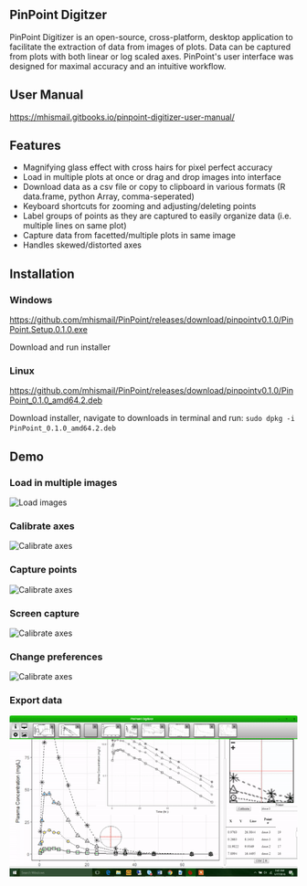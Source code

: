 ## PinPoint Digitzer

PinPoint Digitizer is an open-source, cross-platform, desktop application to facilitate the extraction of data from images of plots. Data can be captured from plots with both linear or log scaled axes. PinPoint's user interface was designed for maximal accuracy and an intuitive workflow. 

## User Manual
https://mhismail.gitbooks.io/pinpoint-digitizer-user-manual/

## Features 

 - Magnifying glass effect with cross hairs for pixel perfect accuracy
 - Load in multiple plots at once or drag and drop images into interface
 - Download data as a csv file or copy to clipboard in various formats (R data.frame, python Array, comma-seperated)
 - Keyboard shortcuts for zooming and adjusting/deleting points
 - Label groups of points as they are captured to easily organize data (i.e. multiple lines on same plot)
 - Capture data from facetted/multiple plots in same image 
 - Handles skewed/distorted axes
 

## Installation 

### Windows
https://github.com/mhismail/PinPoint/releases/download/pinpointv0.1.0/PinPoint.Setup.0.1.0.exe

Download and run installer

### Linux
https://github.com/mhismail/PinPoint/releases/download/pinpointv0.1.0/PinPoint_0.1.0_amd64.2.deb

Download installer, navigate to downloads in terminal and run:
`sudo dpkg -i PinPoint_0.1.0_amd64.2.deb`

## Demo 

### Load in multiple images
![Load images](images/pinpoint-load-images.gif)

### Calibrate axes
![Calibrate axes](images/pinpoint-calibrate-axes.gif)

### Capture points
![Calibrate axes](images/pinpoint-capture-points.gif)

### Screen capture
![Calibrate axes](images/pinpoint-screen-capture.gif)

### Change preferences 
![Calibrate axes](images/pinpoint-change-preferences.gif)

### Export data
![Calibrate axes](images/pinpoint-export-data.gif)
